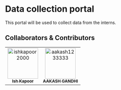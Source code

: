 # Data collection portal
This portal will be used to collect data from the interns. 

## Collaborators & Contributors

<!-- readme: collaborators,contributors -start -->
<table>
<tr>
    <td align="center">
        <a href="https://github.com/ishkapoor2000">
            <img src="https://avatars.githubusercontent.com/u/60035881?v=4" width="100;" alt="ishkapoor2000"/>
            <br />
            <sub><b>Ish Kapoor</b></sub>
        </a>
    </td>
    <td align="center">
        <a href="https://github.com/aakash1233333">
            <img src="https://avatars.githubusercontent.com/u/113034272?v=4" width="100;" alt="aakash1233333"/>
            <br />
            <sub><b>AAKASH GANDHI</b></sub>
        </a>
    </td></tr>
</table>
<!-- readme: collaborators,contributors -end -->
